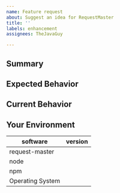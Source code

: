 ```yaml
---
name: Feature request
about: Suggest an idea for RequestMaster
title: ''
labels: enhancement
assignees: TheJavaGuy

---
```


<!--
BEFORE YOU SUBMIT please read the following:

Please search open/closed issues before submitting since someone might have asked the same thing before!

If you need support or want to ask a question, please submit them to one of this resources:

* Stack Overflow: https://stackoverflow.com/questions/tagged/request+node.js using the tags `node.js` & `request`
* Also have a look at the Readme for more information on how to get support: https://github.com/TheJavaGuy/request-master/blob/master/README.md

Issues on GitHub are only related to problems of RequestMaster itself and we cannot answer
support questions here.
-->

## Summary
<!-- Provide a general summary of the issue in 1 or 2 sentences -->

## Expected Behavior
<!-- Tell us how it should work, i.e. what do you expect RequestMaster to do in this case -->

## Current Behavior
<!-- How RequestMaster currently works, i.e. why it doesn't fit your needs -->

## Your Environment
<!-- Include as many relevant details about the environment you experienced the bug in -->

| software         | version
| ---------------- | -------
| request-master   |
| node             |
| npm              |
| Operating System |
